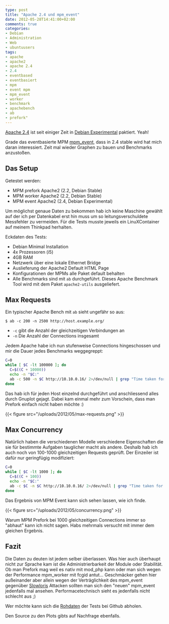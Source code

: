 ```yaml
---
type: post
title: "Apache 2.4 und mpm_event"
date: 2012-05-28T14:41:00+02:00
comments: true
categories:
- Debian
- Administration
- Web
- ubuntuusers
tags:
- apache
- apache2
- apache 2.4
- 2.4
- eventbased
- eventbasiert
- mpm
- event mpm
- mpm_event
- worker
- benchmark
- apachebench
- ab
- prefork"
---
```


[Apache 2.4](http://httpd.apache.org/docs/2.4/) ist seit einiger Zeit in
[Debian Experimental](http://www.debian.org/releases/experimental/)
paktiert. Yeah!

Grade das eventbasierte MPM
[mpm_event](http://httpd.apache.org/docs/2.4/mod/event.html), dass in 2.4
stable wird hat mich daran interessiert. Zeit mal wieder Graphen zu bauen
und Benchmarks anzustoßen.

## Das Setup

Getestet werden:

* MPM prefork Apache2 (2.2, Debian Stable)
* MPM worker Apache2 (2.2, Debian Stable)
* MPM event Apache2 (2.4, Debian Experimental)

Um möglichst genaue Daten zu bekommen hab ich keine Maschine gewählt auf der
ich per Datenkabel erst hin muss um so leitungsverschuldete Messfehler zu
vermeiden. Für die Tests musste jeweils ein LinuXContainer auf meinem Thinkpad
herhalten.

Eckdaten des Tests:

* Debian Minimal Installation
* 4x Prozessoren (i5)
* 4GB RAM
* Netzwerk über eine lokale Ethernet Bridge
* Auslieferung der Apache2 Default HTML Page
* Konfigurationen der MPMs alle Paket default behalten
* Alle Benchmarks sind mit `ab` durchgeführt. Dieses Apache Benchmark Tool wird
mit dem Paket `apache2-utils` ausgeliefert.

## Max Requests

Ein typischer Apache Bench mit `ab` sieht ungefähr so aus:

```
$ ab -c 200 -n 2500 http://host.example.org/
```

* `-c` gibt die Anzahl der gleichzeitigen Verbindungen an
* `-n` Die Anzahl der Connections insgesamt

Jedem Apache habe ich nun stufenweise Connections hingeschossen
und mir die Dauer jedes Benchmarks weggegreppt:

``` bash
C=0
while [ $C -lt 100000 ]; do
  C=$((C + 10000))
  echo -n "$C:"
  ab -c 500 -n $C http://10.10.0.16/ 2>/dev/null | grep "Time taken for tests:" | awk '{print $5}'
done
```

Das hab ich für jeden Host einzelnd durchgeführt und anschliessend alles durch
Gnuplot gejagt. Dabei kam einmal mehr zum Vorschein, dass man Prefork einfach
nicht haben möchte :)

{{< figure src="/uploads/2012/05/max-requests.png" >}}

## Max Concurrency

Natürlich haben die verschiedenen Modelle verschiedene Eigenschaften die
sie für bestimmte Aufgaben tauglicher macht als andere. Deshalb hab ich auch noch
von 100-1000 gleichzeitigen Requests geprüft. Der Einzeiler ist dafür nur
geringfügig modifiziert:

``` bash
C=0
while [ $C -lt 1000 ]; do
  C=$((C + 100))
  echo -n "$C:"
  ab -c $C -n $C http://10.10.0.16/ 2>/dev/null | grep "Time taken for tests:" | awk '{print $5}'
done
```

Das Ergebnis von MPM Event kann sich sehen lassen, wie ich finde.

{{< figure src="/uploads/2012/05/concurrency.png" >}}

Warum MPM Prefork bei 1000 gleichzeitigen Connections immer so "abhaut" kann ich
nicht sagen. Habs mehrmals versucht mit immer dem gleichen Ergebnis.

## Fazit

Die Daten zu deuten ist jedem selber überlassen. Was hier auch überhaupt
nicht zur Sprache kam ist die Administrierbarkeit der Module oder
Stabilität. Ob man Prefork mag weil es nativ mit mod_php kann oder man sich
wegen der Performance mpm_worker mit fcgid antut... Geschmäcker gehen hier
außeinander aber allein wegen der Verträglichkeit des mpm_event gegenüber
[Slowloris](http://de.wikipedia.org/wiki/Slowloris) Attacken sollten man
sich den "neuen" mpm_event jedenfalls mal ansehen.  Performacetechnisch
sieht es jedenfalls nicht schlecht aus ;)

Wer möchte kann sich die [Rohdaten](https://gist.github.com/2764231) der Tests
bei Github abholen.

Den Source zu den Plots gibts auf Nachfrage ebenfalls.
